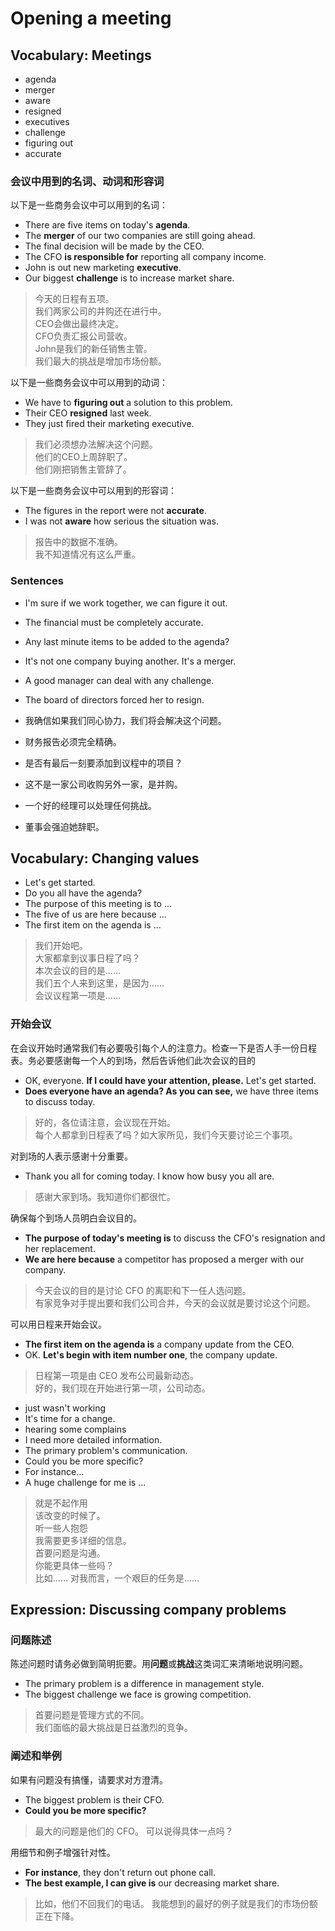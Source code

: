 # Opening a meeting

## Vocabulary: Meetings

- agenda
- merger
- aware
- resigned
- executives
- challenge
- figuring out
- accurate

### 会议中用到的名词、动词和形容词

以下是一些商务会议中可以用到的名词：

- There are five items on today's **agenda**.
- The **merger** of our two companies are still going ahead.
- The final decision will be made by the CEO.
- The CFO **is responsible for** reporting all company income.
- John is out new marketing **executive**.
- Our biggest **challenge** is to increase market share.


> 今天的日程有五项。\
> 我们两家公司的并购还在进行中。\
> CEO会做出最终决定。\
> CFO负责汇报公司营收。\
> John是我们的新任销售主管。\
> 我们最大的挑战是增加市场份额。

以下是一些商务会议中可以用到的动词：

- We have to **figuring out** a solution to this problem.
- Their CEO **resigned** last week.
- They just fired their marketing executive.

> 我们必须想办法解决这个问题。\
> 他们的CEO上周辞职了。\
> 他们刚把销售主管辞了。

以下是一些商务会议中可以用到的形容词：

- The figures in the report were not **accurate**.
- I was not **aware** how serious the situation was.

> 报告中的数据不准确。\
> 我不知道情况有这么严重。

### Sentences

- I'm sure if we work together, we can figure it out.
- The financial must be completely accurate.
- Any last minute items to be added to the agenda?
- It's not one company buying another. It's a merger.
- A good manager can deal with any challenge.
- The board of directors forced her to resign.

- 我确信如果我们同心协力，我们将会解决这个问题。
- 财务报告必须完全精确。
- 是否有最后一刻要添加到议程中的项目？
- 这不是一家公司收购另外一家，是并购。
- 一个好的经理可以处理任何挑战。
- 董事会强迫她辞职。

## Vocabulary: Changing values

- Let's get started.
- Do you all have the agenda?
- The purpose of this meeting is to ...
- The five of us are here because ...
- The first item on the agenda is ...

> 我们开始吧。\
> 大家都拿到议事日程了吗？\
> 本次会议的目的是……\
> 我们五个人来到这里，是因为……\
> 会议议程第一项是……

### 开始会议

在会议开始时通常我们有必要吸引每个人的注意力。检查一下是否人手一份日程表。务必要感谢每一个人的到场，然后告诉他们此次会议的目的

- OK, everyone. **If I could have your attention, please.** Let's get started.
- **Does everyone have an agenda? As you can see,** we have three items to discuss today.

> 好的，各位请注意，会议现在开始。\
> 每个人都拿到日程表了吗？如大家所见，我们今天要讨论三个事项。

对到场的人表示感谢十分重要。

- Thank you all for coming today. I know how busy you all are.

> 感谢大家到场。我知道你们都很忙。

确保每个到场人员明白会议目的。

- **The purpose of today's meeting is** to discuss the CFO's resignation and her replacement.
- **We are here because** a competitor has proposed a merger with our company.

> 今天会议的目的是讨论 CFO 的离职和下一任人选问题。\
> 有家竞争对手提出要和我们公司合并，今天的会议就是要讨论这个问题。

可以用日程来开始会议。

- **The first item on the agenda is** a company update from the CEO.
- OK. **Let's begin with item number one**, the company update.

> 日程第一项是由 CEO 发布公司最新动态。\
> 好的，我们现在开始进行第一项，公司动态。


- just wasn't working
- It's time for a change.
- hearing some complains
- I need more detailed information.
- The primary problem's communication.
- Could you be more specific?
- For instance...
- A huge challenge for me is ...

> 就是不起作用\
> 该改变的时候了。\
> 听一些人抱怨\
> 我需要更多详细的信息。\
> 首要问题是沟通。\
> 你能更具体一些吗？\
> 比如……
> 对我而言，一个艰巨的任务是…… 

## Expression: Discussing company problems

### 问题陈述

陈述问题时请务必做到简明扼要。用**问题**或**挑战**这类词汇来清晰地说明问题。

- The primary problem is a difference in management style.
- The biggest challenge we face is growing competition.

> 首要问题是管理方式的不同。\
> 我们面临的最大挑战是日益激烈的竞争。


### 阐述和举例

如果有问题没有搞懂，请要求对方澄清。

- The biggest problem is their CFO.
- **Could you be more specific?**

> 最大的问题是他们的 CFO。
> 可以说得具体一点吗？

用细节和例子增强针对性。

- **For instance**, they don't return out phone call.
- **The best example, I can give is** our decreasing market share.

> 比如，他们不回我们的电话。
> 我能想到的最好的例子就是我们的市场份额正在下降。
